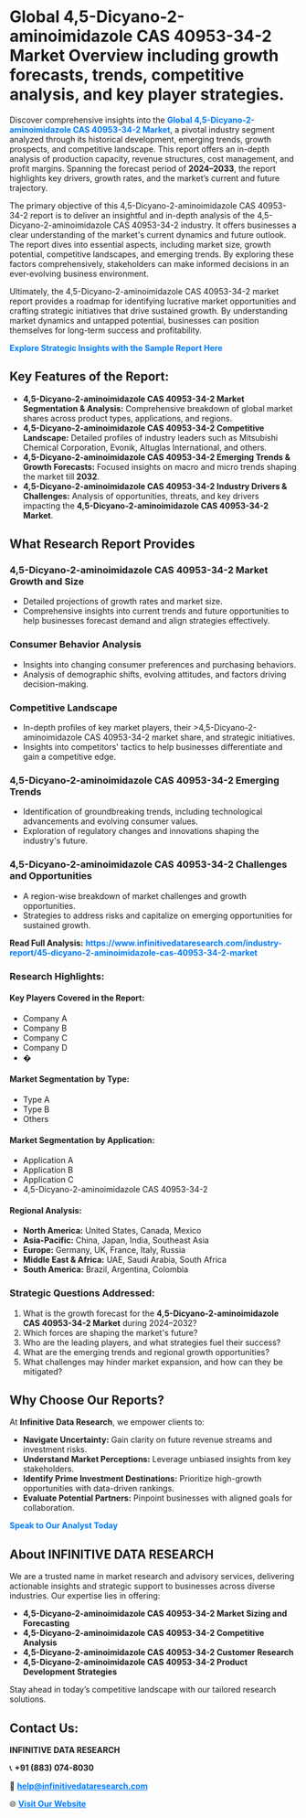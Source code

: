 <h1>Global 4,5-Dicyano-2-aminoimidazole CAS 40953-34-2 Market Overview including growth forecasts, trends, competitive analysis, and key player strategies.</h1>
<p>
Discover comprehensive insights into the 
<a href="https://www.infinitivedataresearch.com/industry-report/45-dicyano-2-aminoimidazole-cas-40953-34-2-market" rel="dofollow" style="color: #007BFF; text-decoration: none;"><strong>Global 4,5-Dicyano-2-aminoimidazole CAS 40953-34-2 Market</strong></a>, a pivotal industry segment analyzed through its historical development, emerging trends, growth prospects, and competitive landscape. This report offers an in-depth analysis of production capacity, revenue structures, cost management, and profit margins. Spanning the forecast period of <strong>2024–2033</strong>, the report highlights key drivers, growth rates, and the market’s current and future trajectory.
</p>
<p>
The primary objective of this 4,5-Dicyano-2-aminoimidazole CAS 40953-34-2 report is to deliver an insightful and in-depth analysis of the 4,5-Dicyano-2-aminoimidazole CAS 40953-34-2 industry. It offers businesses a clear understanding of the market's current dynamics and future outlook. The report dives into essential aspects, including market size, growth potential, competitive landscapes, and emerging trends. By exploring these factors comprehensively, stakeholders can make informed decisions in an ever-evolving business environment.
</p>
<p>
Ultimately, the 4,5-Dicyano-2-aminoimidazole CAS 40953-34-2 market report provides a roadmap for identifying lucrative market opportunities and crafting strategic initiatives that drive sustained growth. By understanding market dynamics and untapped potential, businesses can position themselves for long-term success and profitability.
</p>
<p>
<a href="https://www.infinitivedataresearch.com/request-sample/reportId=112185" style="color: #007BFF; text-decoration: none;"><strong>Explore Strategic Insights with the Sample Report Here</strong></a>
</p>

<h2>Key Features of the Report:</h2>
<ul>
<li><strong>4,5-Dicyano-2-aminoimidazole CAS 40953-34-2 Market Segmentation & Analysis:</strong> Comprehensive breakdown of global market shares across product types, applications, and regions.</li>
<li><strong>4,5-Dicyano-2-aminoimidazole CAS 40953-34-2 Competitive Landscape:</strong> Detailed profiles of industry leaders such as Mitsubishi Chemical Corporation, Evonik, Altuglas International, and others.</li>
<li><strong>4,5-Dicyano-2-aminoimidazole CAS 40953-34-2 Emerging Trends & Growth Forecasts:</strong> Focused insights on macro and micro trends shaping the market till <strong>2032</strong>.</li>
<li><strong>4,5-Dicyano-2-aminoimidazole CAS 40953-34-2 Industry Drivers & Challenges:</strong> Analysis of opportunities, threats, and key drivers impacting the <strong>4,5-Dicyano-2-aminoimidazole CAS 40953-34-2 Market</strong>.</li>
</ul>

<h2>What Research Report Provides</h2>
<h3>4,5-Dicyano-2-aminoimidazole CAS 40953-34-2 Market Growth and Size</h3>
<ul>
<li>Detailed projections of growth rates and market size.</li>
<li>Comprehensive insights into current trends and future opportunities to help businesses forecast demand and align strategies effectively.</li>
</ul>

<h3>Consumer Behavior Analysis</h3>
<ul>
<li>Insights into changing consumer preferences and purchasing behaviors.</li>
<li>Analysis of demographic shifts, evolving attitudes, and factors driving decision-making.</li>
</ul>

<h3>Competitive Landscape</h3>
<ul>
<li>In-depth profiles of key market players, their >4,5-Dicyano-2-aminoimidazole CAS 40953-34-2 market share, and strategic initiatives.</li>
<li>Insights into competitors' tactics to help businesses differentiate and gain a competitive edge.</li>
</ul>

<h3>4,5-Dicyano-2-aminoimidazole CAS 40953-34-2 Emerging Trends</h3>
<ul>
<li>Identification of groundbreaking trends, including technological advancements and evolving consumer values.</li>
<li>Exploration of regulatory changes and innovations shaping the industry's future.</li>
</ul>

<h3>4,5-Dicyano-2-aminoimidazole CAS 40953-34-2 Challenges and Opportunities</h3>
<ul>
<li>A region-wise breakdown of market challenges and growth opportunities.</li>
<li>Strategies to address risks and capitalize on emerging opportunities for sustained growth.</li>
</ul>
<p><strong>Read Full Analysis:</strong> <a href="https://www.infinitivedataresearch.com/industry-report/45-dicyano-2-aminoimidazole-cas-40953-34-2-market" rel="dofollow" style="color: #007BFF; text-decoration: none;"><strong>https://www.infinitivedataresearch.com/industry-report/45-dicyano-2-aminoimidazole-cas-40953-34-2-market</strong></a></p>
<h3>Research Highlights:</h3>
<h4>Key Players Covered in the Report:</h4>
<ul><li>Company A</li><li>Company B</li><li>Company C</li><li>Company D</li><li>�</li></ul>
<h4>Market Segmentation by Type:</h4>
<ul><li>Type A</li><li>Type B</li><li>Others</li></ul>
<h4>Market Segmentation by Application:</h4>
<ul><li>Application A</li><li>Application B</li><li>Application C</li><li>4,5-Dicyano-2-aminoimidazole CAS 40953-34-2</li></ul>

<h4>Regional Analysis:</h4>
<ul>
<li><strong>North America:</strong> United States, Canada, Mexico</li>
<li><strong>Asia-Pacific:</strong> China, Japan, India, Southeast Asia</li>
<li><strong>Europe:</strong> Germany, UK, France, Italy, Russia</li>
<li><strong>Middle East & Africa:</strong> UAE, Saudi Arabia, South Africa</li>
<li><strong>South America:</strong> Brazil, Argentina, Colombia</li>
</ul>

<h3>Strategic Questions Addressed:</h3>
<ol>
<li>What is the growth forecast for the <strong>4,5-Dicyano-2-aminoimidazole CAS 40953-34-2 Market</strong> during 2024–2032?</li>
<li>Which forces are shaping the market's future?</li>
<li>Who are the leading players, and what strategies fuel their success?</li>
<li>What are the emerging trends and regional growth opportunities?</li>
<li>What challenges may hinder market expansion, and how can they be mitigated?</li>
</ol>

<h2>Why Choose Our Reports?</h2>
<p>At <strong>Infinitive Data Research</strong>, we empower clients to:</p>
<ul>
<li><strong>Navigate Uncertainty:</strong> Gain clarity on future revenue streams and investment risks.</li>
<li><strong>Understand Market Perceptions:</strong> Leverage unbiased insights from key stakeholders.</li>
<li><strong>Identify Prime Investment Destinations:</strong> Prioritize high-growth opportunities with data-driven rankings.</li>
<li><strong>Evaluate Potential Partners:</strong> Pinpoint businesses with aligned goals for collaboration.</li>
</ul>
<p><a href="https://www.infinitivedataresearch.com/industry-report/45-dicyano-2-aminoimidazole-cas-40953-34-2-market" rel="dofollow" style="color: #007BFF; text-decoration: none;"><strong>Speak to Our Analyst Today</strong></a></p>

<h2>About INFINITIVE DATA RESEARCH</h2>
<p>We are a trusted name in market research and advisory services, delivering actionable insights and strategic support to businesses across diverse industries. Our expertise lies in offering:</p>
<ul>
<li><strong>4,5-Dicyano-2-aminoimidazole CAS 40953-34-2 Market Sizing and Forecasting</strong></li>
<li><strong>4,5-Dicyano-2-aminoimidazole CAS 40953-34-2 Competitive Analysis</strong></li>
<li><strong>4,5-Dicyano-2-aminoimidazole CAS 40953-34-2 Customer Research</strong></li>
<li><strong>4,5-Dicyano-2-aminoimidazole CAS 40953-34-2 Product Development Strategies</strong></li>
</ul>
<p>Stay ahead in today’s competitive landscape with our tailored research solutions.</p>

<h2>Contact Us:</h2>
<p><strong>INFINITIVE DATA RESEARCH</strong></p>
<p>📞 <strong>+91 (883) 074-8030</strong></p>
<p>📧 <strong><a href="mailto:help@infinitivedataresearch.com" style="color: #007BFF;">help@infinitivedataresearch.com</a></strong></p>
<p>🌐 <strong><a href="https://www.infinitivedataresearch.com" rel="dofollow" style="color: #007BFF;">Visit Our Website</a></strong></p>